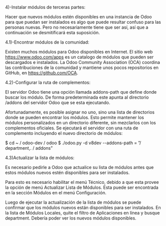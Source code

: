 4)-Instalar módulos de terceras partes:

Hacer que nuevos módulos estén disponibles en una instancia de Odoo para que puedan 
ser instalados es algo que puede resultar confuso para las personas nuevas. Pero no 
necesariamente tiene que ser así, así que a continuación se desmitificará esta suposición.

4.1)-Encontrar módulos de la comunidad:

Existen muchos módulos para Odoo disponibles en Internet. El sitio web https://www.odoo.com/apps 
es un catalogo de módulos que pueden ser descargados e instalados. La Odoo Community Association (OCA) 
coordina las contribuciones de la comunidad y mantiene unos pocos repositorios en GitHub, en https://github.com/OCA.

4.2)-Configurar la ruta de complementos:

El servidor Odoo tiene una opción llamada addons-path que define donde buscar los módulo. De forma 
predeterminada este apunta al directorio /addons del servidor Odoo que se esta ejecutando.

Afortunadamente, es posible asignar no uno, sino una lista de directorios donde se pueden encontrar 
los módulos. Esto permite mantener los módulos personalizados en un directorio diferente, sin mezclarlos 
con los complementos oficiales. Se ejecutará el servidor con una ruta de complemento incluyendo el nuevo directorio de módulos:

$ cd ~ / odoo-dev / odoo
$ ./odoo.py -d v8dev --addons-path = ”/ department,. / addons”

4.3)Actualizar la lista de módulos:

Es necesario pedirle a Odoo que actualice su lista de módulos antes que estos módulos 
nuevos estén disponibles para ser instalados.

Para esto es necesario habilitar el menú Técnico, debido a que esta provee la opción de 
menú Actualizar Lista de Módulos. Esta puede ser encontrada en la sección Módulos en el menú Configuración.

Luego de ejecutar la actualización de la lista de módulos se puede confirmar que los módulos 
nuevos están disponibles para ser instalados. En la lista de Módulos Locales, quite el filtro 
de Aplicaciones en línea y busque department. Debería poder ver los nuevos módulos disponibles.
